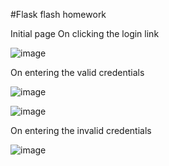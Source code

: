#Flask flash  homework

Initial page 
On clicking the login link

![image](https://user-images.githubusercontent.com/90530329/145141779-597dc183-4ad9-429a-9263-7d08991be2c4.png)

On entering the valid credentials 

![image](https://user-images.githubusercontent.com/90530329/145142258-89439713-69bd-46ff-8906-50f3b862ac3d.png)


![image](https://user-images.githubusercontent.com/90530329/145141832-0b55c782-fa32-412d-9cd3-6da9446bd68b.png)

On entering the invalid credentials 

![image](https://user-images.githubusercontent.com/90530329/145141893-472dea99-464c-4239-93e9-6c4783a495af.png)



